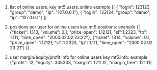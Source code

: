 1. list of online users.
    key
        mt5:users_online
    example
        {[
            { "login": 123123, "group": "demo", "ip": "127.0.0.1"},
            { "login": 123124, "group": "demo", "ip": "127.0.0.1"}
        ]}

2. positions per user for online users
    key
        mt5:positions:<login>
    example
        {[
            {"ticket": 1313, "volume": 0.1, "price_open": 1.12121, "sl":1.2323, "tp": 1.111, "time_open": "2000.02.02 23:22"},
            {"ticket": 1314, "volume": 0.1, "price_open": 1.12121, "sl":1.2323, "tp": 1.111, "time_open": "2000.02.02 23:21"}
        ]}

3. user margin/equity/profit info for online users
    key
        mt5:info:<login>
    example
        {"profit": 12, "equity": 333333, "margin": 1211.12, "margin_free": 121.11}
    

